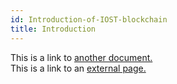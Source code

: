 ```yaml
---
id: Introduction-of-IOST-blockchain
title: Introduction
---
```


This is a link to [another document.](doc3.md)  
This is a link to an [external page.](http://www.example.com)
